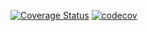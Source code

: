 [![Coverage Status](https://coveralls.io/repos/github/mazma1/politico/badge.svg?branch=develop)](https://coveralls.io/github/mazma1/politico?branch=develop)
[![codecov](https://codecov.io/gh/mazma1/politico/branch/develop/graph/badge.svg)](https://codecov.io/gh/mazma1/politico)